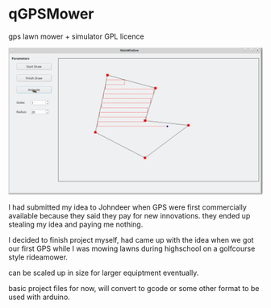 # qGPSMower
gps lawn mower + simulator
GPL licence

![qGPSMower 0.01](screenshot.png)

I had submitted my idea to Johndeer when GPS were first commercially available because they said they pay for new innovations. they ended up stealing my idea and paying me nothing. 

I decided to finish project myself, had came up with the idea when we got our first GPS while I was mowing lawns during highschool on a golfcourse style rideamower. 

can be scaled up in size for larger equiptment eventually.

basic project files for now, will convert to gcode or some other format to be used with arduino.





